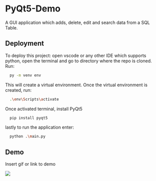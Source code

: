 
# PyQt5-Demo

A GUI application which adds, delete, edit and search data from a SQL Table.



## Deployment

To deploy this project: open vscode or any other IDE which supports python, open the terminal and go to directory where the repo is cloned. Run:

```bash
  py -m venv env
```
This will create a virtual environment. Once the virtual environment is created, run:
```bash
  .\env\Scripts\activate
```
Once activated terminal, install PyQt5
```bash
  pip install pyqt5
```
lastly to run the application enter:
```bash
  python .\main.py
```

## Demo

Insert gif or link to demo

![](https://github.com/umaid-git/Pyqt5-Demo/blob/main/ezgif-1-d11d6f3f42.gif)